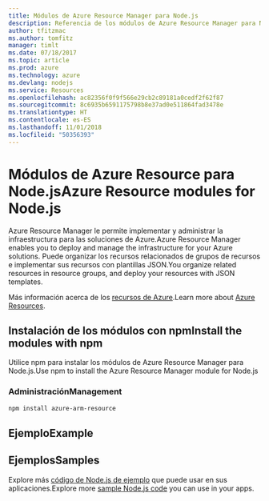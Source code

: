 ```yaml
---
title: Módulos de Azure Resource Manager para Node.js
description: Referencia de los módulos de Azure Resource Manager para Node.js
author: tfitzmac
ms.author: tomfitz
manager: timlt
ms.date: 07/18/2017
ms.topic: article
ms.prod: azure
ms.technology: azure
ms.devlang: nodejs
ms.service: Resources
ms.openlocfilehash: ac82356f0f9f566e29cb2c89181a0cedf2f62f87
ms.sourcegitcommit: 8c6935b6591175798b8e37ad0e511864fad3478e
ms.translationtype: HT
ms.contentlocale: es-ES
ms.lasthandoff: 11/01/2018
ms.locfileid: "50356393"
---
```

# <a name="azure-resource-modules-for-nodejs"></a><span data-ttu-id="ce86d-103">Módulos de Azure Resource para Node.js</span><span class="sxs-lookup"><span data-stu-id="ce86d-103">Azure Resource modules for Node.js</span></span>

<span data-ttu-id="ce86d-104">Azure Resource Manager le permite implementar y administrar la infraestructura para las soluciones de Azure.</span><span class="sxs-lookup"><span data-stu-id="ce86d-104">Azure Resource Manager enables you to deploy and manage the infrastructure for your Azure solutions.</span></span> <span data-ttu-id="ce86d-105">Puede organizar los recursos relacionados de grupos de recursos e implementar sus recursos con plantillas JSON.</span><span class="sxs-lookup"><span data-stu-id="ce86d-105">You organize related resources in resource groups, and deploy your resources with JSON templates.</span></span>

<span data-ttu-id="ce86d-106">Más información acerca de los [recursos de Azure](https://docs.microsoft.com/azure/azure-resource-manager/).</span><span class="sxs-lookup"><span data-stu-id="ce86d-106">Learn more about [Azure Resources](https://docs.microsoft.com/azure/azure-resource-manager/).</span></span>

## <a name="install-the-modules-with-npm"></a><span data-ttu-id="ce86d-107">Instalación de los módulos con npm</span><span class="sxs-lookup"><span data-stu-id="ce86d-107">Install the modules with npm</span></span>

<span data-ttu-id="ce86d-108">Utilice npm para instalar los módulos de Azure Resource Manager para Node.js.</span><span class="sxs-lookup"><span data-stu-id="ce86d-108">Use npm to install the Azure Resource Manager module for Node.js</span></span>

### <a name="management"></a><span data-ttu-id="ce86d-109">Administración</span><span class="sxs-lookup"><span data-stu-id="ce86d-109">Management</span></span>

```bash
npm install azure-arm-resource
```

## <a name="example"></a><span data-ttu-id="ce86d-110">Ejemplo</span><span class="sxs-lookup"><span data-stu-id="ce86d-110">Example</span></span>

## <a name="samples"></a><span data-ttu-id="ce86d-111">Ejemplos</span><span class="sxs-lookup"><span data-stu-id="ce86d-111">Samples</span></span>

<span data-ttu-id="ce86d-112">Explore más [código de Node.js de ejemplo](https://azure.microsoft.com/resources/samples/?platform=nodejs) que puede usar en sus aplicaciones.</span><span class="sxs-lookup"><span data-stu-id="ce86d-112">Explore more [sample Node.js code](https://azure.microsoft.com/resources/samples/?platform=nodejs) you can use in your apps.</span></span>